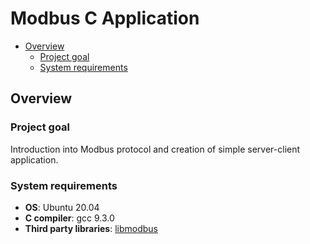 # Modbus C Application

- [Overview](#overview)
    - [Project goal](#project-goal)
    - [System requirements](#system-requirements)



## Overview

### Project goal

Introduction into Modbus protocol and creation of simple server-client
application.


### System requirements

* **OS**: Ubuntu 20.04
* **C compiler**: gcc 9.3.0
* **Third party libraries**: [libmodbus](https://github.com/stephane/libmodbus)

